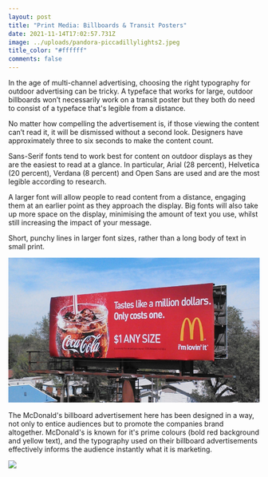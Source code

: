 ```yaml
---
layout: post
title: "Print Media: Billboards & Transit Posters"
date: 2021-11-14T17:02:57.731Z
image: ../uploads/pandora-piccadillylights2.jpeg
title_color: "#ffffff"
comments: false
---
```

In the age of multi-channel advertising, choosing the right typography for outdoor advertising can be tricky. A typeface that works for large, outdoor billboards won’t necessarily work on a transit poster but they both do need to consist of a typeface that's legible from a distance.

No matter how compelling the advertisement is, if those viewing the content can’t read it, it will be dismissed without a second look. Designers have approximately three to six seconds to make the content count.

Sans-Serif fonts tend to work best for content on outdoor displays as they are the easiest to read at a glance. In particular, Arial (28 percent), Helvetica (20 percent), Verdana (8 percent) and Open Sans are used and are the most legible according to research.

A larger font will allow people to read content from a distance, engaging them at an earlier point as they approach the display. Big fonts will also take up more space on the display, minimising the amount of text you use, whilst still increasing the impact of your message. 

Short, punchy lines in larger font sizes, rather than a long body of text in small print.

![Mcdonald's Billboard Advert](../uploads/mcdonalds-billboard-advertising-campaign-03-800x460.jpeg)

The McDonald's billboard advertisement here has been designed in a way, not only to entice audiences but to promote the companies brand altogether. McDonald's is known for it's prime colours (bold red background and yellow text), and the typography used on their billboard advertisements effectively informs the audience instantly what it is marketing. 

![](../uploads/bus_final.png)